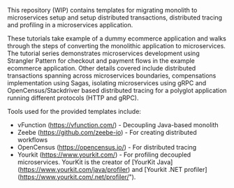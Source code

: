 This repository (WIP) contains templates for migrating monolith to microservices setup and setup distributed transactions, distributed tracing and profiling in a microservices application.

These tutorials take example of a dummy ecommerce application and walks through the steps of converting the monolithic application to microservices. The tutorial series demonstrates microservices development using Strangler Pattern for checkout and payment flows in the example ecommerce application. Other details covered include distributed transactions spanning across microservices boundaries, compensations implementation using Sagas, isolating microservices using gRPC and OpenCensus/Stackdriver based distributed tracing for a polyglot application running different protocols (HTTP and gRPC).

Tools used for the provided templates include:
* vFunction (https://vfunction.com/) - Decoupling Java-based monolith
* Zeebe (https://github.com/zeebe-io) - For creating distributed workflows
* OpenCensus (https://opencensus.io/) - For distributed tracing
* Yourkit (https://www.yourkit.com/) - For profiling decoupled microservices. YourKit is the creator of [YourKit Java] (https://www.yourkit.com/java/profiler) and [Yourkit .NET profiler] (https://www.yourkit.com/.net/profiler/").
